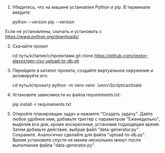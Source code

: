 1. Убедитесь, что на машине установлен Python и pip. В терминале введите:

    python --version
    pip --version

Если не установлены, скачать и установить с https://www.python.org/downloads/


2. Скачайте проект 

    cd путь/к/папке/с/проектами
    git clone https://github.com/nestor-alexxx/gen-csv-upload-to-db.git


3. Перейдите в каталог проекта, создайте виртуальное окружение и активируйте его:

    cd путь/к/проекту
    python -m venv venv
    .\venv\Scripts\activate


4. Установите зависимости из файла requirements.txt:

    pip install -r requirements.txt


5. Откройте планировщик задач и нажмите "Создать задачу". Дайте любое удобное имя, добавьте триггер с параметром "Еженедельно", выделив все дни, кроме воскресенья, установив подходящее время. Затем добавьте действие, выбрав файл "data-generator.py". Сохраните. 
Аналогично сделайте для файла "upload-to-db.py". Время установите спустя не менее нескольких минут после выполнения файла "data-generator.py".